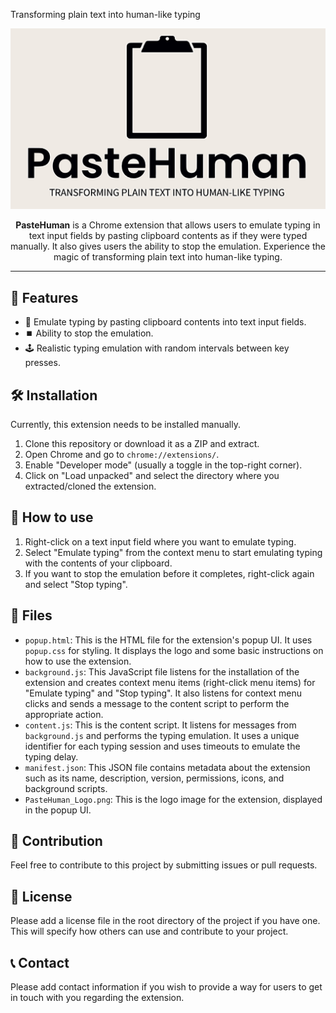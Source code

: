 Transforming plain text into human-like typing

<p align="center">
  <img src="PasteHuman_Logo.png" alt="Logo">
</p>

<p align="center">
  <b>PasteHuman</b> is a Chrome extension that allows users to emulate typing in text input fields by pasting clipboard contents as if they were typed manually. It also gives users the ability to stop the emulation. Experience the magic of transforming plain text into human-like typing.
</p>

---

## 🌟 Features

- 📝 Emulate typing by pasting clipboard contents into text input fields.
- ⏹️ Ability to stop the emulation.
- 🕹️ Realistic typing emulation with random intervals between key presses.

## 🛠️ Installation

Currently, this extension needs to be installed manually.

1. Clone this repository or download it as a ZIP and extract.
2. Open Chrome and go to `chrome://extensions/`.
3. Enable "Developer mode" (usually a toggle in the top-right corner).
4. Click on "Load unpacked" and select the directory where you extracted/cloned the extension.

## 🎯 How to use

1. Right-click on a text input field where you want to emulate typing.
2. Select "Emulate typing" from the context menu to start emulating typing with the contents of your clipboard.
3. If you want to stop the emulation before it completes, right-click again and select "Stop typing".

## 📂 Files

- `popup.html`: This is the HTML file for the extension's popup UI. It uses `popup.css` for styling. It displays the logo and some basic instructions on how to use the extension.
- `background.js`: This JavaScript file listens for the installation of the extension and creates context menu items (right-click menu items) for "Emulate typing" and "Stop typing". It also listens for context menu clicks and sends a message to the content script to perform the appropriate action.
- `content.js`: This is the content script. It listens for messages from `background.js` and performs the typing emulation. It uses a unique identifier for each typing session and uses timeouts to emulate the typing delay.
- `manifest.json`: This JSON file contains metadata about the extension such as its name, description, version, permissions, icons, and background scripts.
- `PasteHuman_Logo.png`: This is the logo image for the extension, displayed in the popup UI.

## 🤝 Contribution

Feel free to contribute to this project by submitting issues or pull requests.

## 📜 License

Please add a license file in the root directory of the project if you have one. This will specify how others can use and contribute to your project.

## 📞 Contact

Please add contact information if you wish to provide a way for users to get in touch with you regarding the extension.
